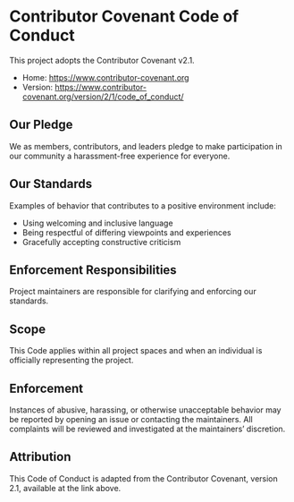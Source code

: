 Contributor Covenant Code of Conduct
===================================

This project adopts the Contributor Covenant v2.1.

- Home: https://www.contributor-covenant.org
- Version: https://www.contributor-covenant.org/version/2/1/code_of_conduct/

Our Pledge
----------
We as members, contributors, and leaders pledge to make participation in our
community a harassment-free experience for everyone.

Our Standards
-------------
Examples of behavior that contributes to a positive environment include:

- Using welcoming and inclusive language
- Being respectful of differing viewpoints and experiences
- Gracefully accepting constructive criticism

Enforcement Responsibilities
----------------------------
Project maintainers are responsible for clarifying and enforcing our standards.

Scope
-----
This Code applies within all project spaces and when an individual is
officially representing the project.

Enforcement
-----------
Instances of abusive, harassing, or otherwise unacceptable behavior may be
reported by opening an issue or contacting the maintainers. All complaints will
be reviewed and investigated at the maintainers’ discretion.

Attribution
-----------
This Code of Conduct is adapted from the Contributor Covenant,
version 2.1, available at the link above.


